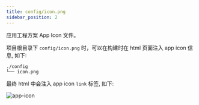 ```yaml
---
title: config/icon.png
sidebar_position: 2
---
```


应用工程方案 App Icon 文件。

项目根目录下 `config/icon.png` 时，可以在构建时在 html 页面注入 app icon 信息, 如下:

```
./config
└── icon.png
```

最终 html 中会注入 app icon `link` 标签, 如下:

![app-icon](/img/api/app-icon.png)
